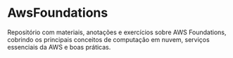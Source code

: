 # AwsFoundations
Repositório com materiais, anotações e exercícios sobre AWS Foundations, cobrindo os principais conceitos de computação em nuvem, serviços essenciais da AWS e boas práticas.
